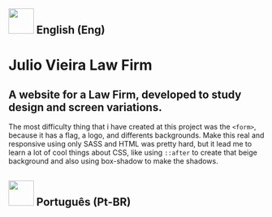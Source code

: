 ## <img src="https://cdn.jsdelivr.net/gh/hampusborgos/country-flags@main/svg/gb.svg" type="icon" width="50px"> English (Eng)

# Julio Vieira Law Firm 

## A website for a Law Firm, developed to study design and screen variations.

The most difficulty thing that i have created at this project was the `<form>`, because it has a flag, a logo, and differents backgrounds.
Make this real and responsive using only SASS and HTML was pretty hard, but it lead me to learn a lot of cool things about CSS,
like using `::after` to create that beige background and also using box-shadow to make the shadows.




## <img src="https://cdn.jsdelivr.net/gh/hampusborgos/country-flags@main/svg/br.svg" type="icon" width="50px"> Português (Pt-BR)



